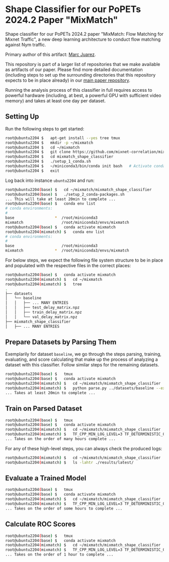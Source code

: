 # Shape Classifier for our PoPETs 2024.2 Paper "MixMatch"

Shape classifier for our PoPETs 2024.2 paper "MixMatch: Flow Matching for Mixnet Traffic", a new deep learning architecture to conduct flow matching against Nym traffic.

Primary author of this artifact: [Marc Juarez](https://mjuarezm.github.io/).

This repository is part of a larger list of repositories that we make available as artifacts of our paper. Please find more detailed documentation (including steps to set up the surrounding directories that this repository expects to be in place already) in our [main paper repository](https://github.com/mixnet-correlation/mixmatch-flow-matching-for-mixnet-traffic_popets-2024-2).

Running the analysis process of this classifier in full requires access to powerful hardware (including, at best, a powerful GPU with sufficient video memory) and takes at least one day per dataset.


## Setting Up

Run the following steps to get started:
```bash
root@ubuntu2204 $   apt-get install --yes tree tmux
root@ubuntu2204 $   mkdir -p ~/mixmatch
root@ubuntu2204 $   cd ~/mixmatch
root@ubuntu2204 $   git clone https://github.com/mixnet-correlation/mixmatch_shape_classifier.git
root@ubuntu2204 $   cd mixmatch_shape_classifier
root@ubuntu2204 $   ./setup_1_conda.sh
root@ubuntu2204 $   ~/miniconda3/bin/conda init bash   # Activate conda, modify if you use a different shell
root@ubuntu2204 $   exit
```

Log back into instance `ubuntu2204` and run:
```bash
root@ubuntu2204(base) $   cd ~/mixmatch/mixmatch_shape_classifier
root@ubuntu2204(base) $   ./setup_2_conda-packages.sh
... This will take at least 20min to complete ...
root@ubuntu2204(base) $   conda env list
# conda environments:
#
base                  *  /root/miniconda3
mixmatch                 /root/miniconda3/envs/mixmatch
root@ubuntu2204(base) $   conda activate mixmatch
root@ubuntu2204(mixmatch) $   conda env list
# conda environments:
#
base                     /root/miniconda3
mixmatch              *  /root/miniconda3/envs/mixmatch
```

For below steps, we expect the following file system structure to be in place and populated with the respective files in the correct places:
```bash
root@ubuntu2204(base) $   conda activate mixmatch
root@ubuntu2204(mixmatch) $   cd ~/mixmatch
root@ubuntu2204(mixmatch) $   tree
.
├── datasets
│   └── baseline
│   │   ├── ... MANY ENTRIES
│   │   ├── test_delay_matrix.npz
│   │   ├── train_delay_matrix.npz
│   │   └── val_delay_matrix.npz
├── mixmatch_shape_classifier
│   ├── ... MANY ENTRIES
```


## Prepare Datasets by Parsing Them

Exemplarily for dataset `baseline`, we go through the steps parsing, training, evaluating, and score calculating that make up the process of analyzing a dataset with this classifier. Follow similar steps for the remaining datasets.
```bash
root@ubuntu2204(base) $   tmux
root@ubuntu2204(base) $   conda activate mixmatch
root@ubuntu2204(mixmatch) $   cd ~/mixmatch/mixmatch_shape_classifier
root@ubuntu2204(mixmatch) $   python parse.py ../datasets/baseline --experiment 1
... Takes at least 20min to complete ...
```


## Train on Parsed Dataset

```bash
root@ubuntu2204(base) $   tmux
root@ubuntu2204(base) $   conda activate mixmatch
root@ubuntu2204(mixmatch) $   cd ~/mixmatch/mixmatch_shape_classifier
root@ubuntu2204(mixmatch) $   TF_CPP_MIN_LOG_LEVEL=3 TF_DETERMINISTIC_OPS=1 PYTHONHASHSEED=0 python train.py
... Takes on the order of many hours complete ...
```

For any of these high-level steps, you can always check the produced logs:
```bash
root@ubuntu2204(mixmatch) $   cd ~/mixmatch/mixmatch_shape_classifier
root@ubuntu2204(mixmatch) $   ls -lahtr ./results/latest/
```


## Evaluate a Trained Model

```bash
root@ubuntu2204(base) $   tmux
root@ubuntu2204(base) $   conda activate mixmatch
root@ubuntu2204(mixmatch) $   cd ~/mixmatch/mixmatch_shape_classifier
root@ubuntu2204(mixmatch) $   TF_CPP_MIN_LOG_LEVEL=3 TF_DETERMINISTIC_OPS=1 PYTHONHASHSEED=0 python get_scores.py ./data/latest/ ./results/latest/
... Takes on the order of some hours to complete ...
```


## Calculate ROC Scores

```bash
root@ubuntu2204(base) $   tmux
root@ubuntu2204(base) $   conda activate mixmatch
root@ubuntu2204(mixmatch) $   cd ~/mixmatch/mixmatch_shape_classifier
root@ubuntu2204(mixmatch) $   TF_CPP_MIN_LOG_LEVEL=3 TF_DETERMINISTIC_OPS=1 PYTHONHASHSEED=0 python calculate_roc.py ./results/latest/
... Takes on the order of 1 hour to complete ...
```
